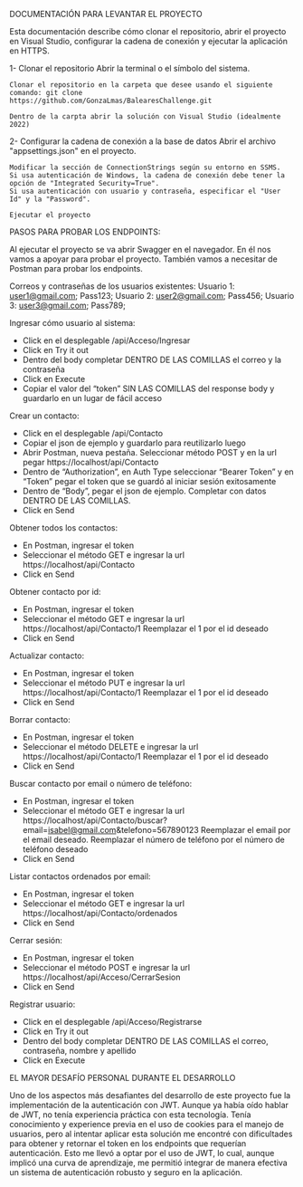 





DOCUMENTACIÓN PARA LEVANTAR EL PROYECTO

Esta documentación describe cómo clonar el repositorio, abrir el proyecto en Visual Studio, configurar la cadena de conexión y ejecutar la aplicación en HTTPS.

1- Clonar el repositorio
	Abrir la terminal o el símbolo del sistema.

	Clonar el repositorio en la carpeta que desee usando el siguiente comando: git clone 	https://github.com/GonzaLmas/BalearesChallenge.git

	Dentro de la carpta abrir la solución con Visual Studio (idealmente 2022)


2- Configurar la cadena de conexión a la base de datos
	Abrir el archivo "appsettings.json" en el proyecto.

	Modificar la sección de ConnectionStrings según su entorno en SSMS. 
	Si usa autenticación de Windows, la cadena de conexión debe tener la opción de "Integrated Security=True". 
	Si usa autenticación con usuario y contraseña, especificar el "User Id" y la "Password".

	Ejecutar el proyecto






PASOS PARA PROBAR LOS ENDPOINTS:

Al ejecutar el proyecto se va abrir Swagger en el navegador. En él nos vamos a apoyar para probar el proyecto. También vamos a necesitar de Postman para probar los endpoints.

Correos y contraseñas de los usuarios existentes:
Usuario 1: user1@gmail.com; Pass123;
Usuario 2: user2@gmail.com; Pass456;
Usuario 3: user3@gmail.com; Pass789;

Ingresar cómo usuario al sistema:
-	Click en el desplegable /api/Acceso/Ingresar
-	Click en Try it out
-	Dentro del body completar DENTRO DE LAS COMILLAS el correo y la contraseña
-	Click en Execute
-	Copiar el valor del “token” SIN LAS COMILLAS del response body y guardarlo en un lugar de fácil acceso

Crear un contacto:
-	Click en el desplegable /api/Contacto
-	Copiar el json de ejemplo y guardarlo para reutilizarlo luego
-	Abrir Postman, nueva pestaña. Seleccionar método POST y en la url pegar https://localhost/api/Contacto
-	Dentro de “Authorization”, en Auth Type seleccionar “Bearer Token” y en “Token” pegar el token que se guardó al iniciar sesión exitosamente
-	Dentro de “Body”, pegar el json de ejemplo. Completar con datos DENTRO DE LAS COMILLAS. 
-	Click en Send

Obtener todos los contactos:
-	En Postman, ingresar el token
-	Seleccionar el método GET e ingresar la url https://localhost/api/Contacto
-	Click en Send

Obtener contacto por id:
-	En Postman, ingresar el token
-	Seleccionar el método GET e ingresar la url https://localhost/api/Contacto/1 Reemplazar el 1 por el id deseado
-	Click en Send


Actualizar contacto:
-	En Postman, ingresar el token
-	Seleccionar el método PUT e ingresar la url https://localhost/api/Contacto/1 Reemplazar el 1 por el id deseado
-	Click en Send

Borrar contacto:
-	En Postman, ingresar el token
-	Seleccionar el método DELETE e ingresar la url https://localhost/api/Contacto/1 Reemplazar el 1 por el id deseado
-	Click en Send

Buscar contacto por email o número de teléfono:
-	En Postman, ingresar el token
-	Seleccionar el método GET e ingresar la url https://localhost/api/Contacto/buscar?email=isabel@gmail.com&telefono=567890123 Reemplazar el email por el email deseado. Reemplazar el número de teléfono por el número de teléfono deseado
-	Click en Send

Listar contactos ordenados por email:
-	En Postman, ingresar el token
-	Seleccionar el método GET e ingresar la url https://localhost/api/Contacto/ordenados 
-	Click en Send

Cerrar sesión:
-	En Postman, ingresar el token
-	Seleccionar el método POST e ingresar la url https://localhost/api/Acceso/CerrarSesion
-	Click en Send

Registrar usuario:
-	Click en el desplegable /api/Acceso/Registrarse
-	Click en Try it out
-	Dentro del body completar DENTRO DE LAS COMILLAS el correo, contraseña, nombre y apellido
-	Click en Execute





EL MAYOR DESAFÍO PERSONAL DURANTE EL DESARROLLO 

Uno de los aspectos más desafiantes del desarrollo de este proyecto fue la implementación de la autenticación con JWT. Aunque ya había oído hablar de JWT, no tenía experiencia práctica con esta tecnología. Tenía conocimiento y experience previa en el uso de cookies para el manejo de usuarios, pero al intentar aplicar esta solución me encontré con dificultades para obtener y retornar el token en los endpoints que requerían autenticación. Esto me llevó a optar por el uso de JWT, lo cual, aunque implicó una curva de aprendizaje, me permitió integrar de manera efectiva un sistema de autenticación robusto y seguro en la aplicación.


